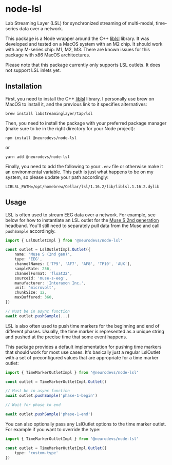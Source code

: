 # node-lsl
Lab Streaming Layer (LSL) for synchronized streaming of multi-modal, time-series data over a network.

This package is a Node wrapper around the C++ [liblsl](https://github.com/sccn/liblsl) library. It was developed and tested on a MacOS system with an M2 chip. It should work with any M-series chip: M1, M2, M3. There are known issues for this package with x86 MacOS architectures.

Please note that this package currently only supports LSL outlets. It does not support LSL inlets yet.

## Installation

First, you need to install the C++ [liblsl](https://github.com/sccn/liblsl) library. I personally use brew on MacOS to install it, and the previous link to it specifies alternatives:

`brew install labstreaminglayer/tap/lsl`

Then, you need to install the package with your preferred package manager (make sure to be in the right directory for your Node project):

`npm install @neurodevs/node-lsl` 

or 

`yarn add @neurodevs/node-lsl`

Finally, you need to add the following to your `.env` file or otherwise make it an environmental variable. This path is just what happens to be on my system, so please update your path accordingly:

```.env
LIBLSL_PATH=/opt/homebrew/Cellar/lsl/1.16.2/lib/liblsl.1.16.2.dylib
```

## Usage

LSL is often used to stream EEG data over a network. For example, see below for how to instantiate an LSL outlet for the [Muse S 2nd generation](https://choosemuse.com/products/muse-s-gen-2) headband. You'll still need to separately pull data from the Muse and call `pushSample` accordingly.

```typescript
import { LslOutletImpl } from '@neurodevs/node-lsl'

const outlet = LslOutletImpl.Outlet({
    name: 'Muse S (2nd gen)',
    type: 'EEG',
    channelNames: ['TP9', 'AF7', 'AF8', 'TP10', 'AUX'],
    sampleRate: 256,
    channelFormat: 'float32',
    sourceId: 'muse-s-eeg',
    manufacturer: 'Interaxon Inc.',
    unit: 'microvolt',
    chunkSize: 12,
    maxBuffered: 360,
})

// Must be in async function
await outlet.pushSample(...)
```

LSL is also often used to push time markers for the beginning and end of different phases. Usually, the time marker is represented as a unique string and pushed at the precise time that some event happens. 

This package provides a default implementation for pushing time markers that should work for most use cases. It's basically just a regular LslOutlet with a set of preconfigured values that are appropriate for a time marker outlet:

```typescript
import { TimeMarkerOutletImpl } from '@neurodevs/node-lsl'

const outlet = TimeMarkerOutletImpl.Outlet()

// Must be in async function
await outlet.pushSample('phase-1-begin')

// Wait for phase to end

await outlet.pushSample('phase-1-end')
```

You can also optionally pass any LslOutlet options to the time marker outlet. For example if you want to override the type:

```typescript
import { TimeMarkerOutletImpl } from '@neurodevs/node-lsl'

const outlet = TimeMarkerOutletImpl.Outlet({
    type: 'custom-type'
})
